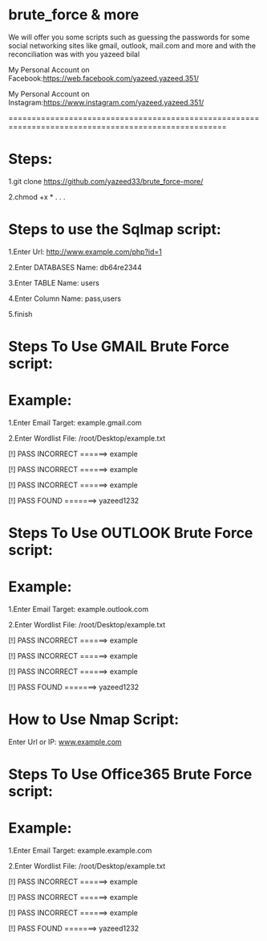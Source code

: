 # brute_force & more

We will offer you some scripts such as guessing the passwords for some social networking sites like gmail, outlook, mail.com and more and with the reconciliation was with you yazeed bilal

My Personal Account on Facebook:https://web.facebook.com/yazeed.yazeed.351/

My Personal Account on Instagram:https://www.instagram.com/yazeed.yazeed.351/

=====================================================================================================

# Steps:
1.git clone https://github.com/yazeed33/brute_force-more/

2.chmod +x *
.
.
.
# Steps to use the Sqlmap script:

1.Enter Url: http://www.example.com/php?id=1

2.Enter DATABASES Name: db64re2344

3.Enter TABLE Name: users


4.Enter Column Name: pass,users


5.finish

# Steps To Use GMAIL Brute Force script:

# Example:

1.Enter Email Target: example.gmail.com

2.Enter Wordlist File: /root/Desktop/example.txt

[!] PASS INCORRECT ======> example

[!] PASS INCORRECT ======> example

[!] PASS INCORRECT ======> example

[!] PASS FOUND =======> yazeed1232

# Steps To Use OUTLOOK Brute Force script:

# Example:

1.Enter Email Target: example.outlook.com

2.Enter Wordlist File: /root/Desktop/example.txt

[!] PASS INCORRECT ======> example

[!] PASS INCORRECT ======> example

[!] PASS INCORRECT ======> example

[!] PASS FOUND =======> yazeed1232

# How to Use Nmap Script:

Enter Url or IP: www.example.com

# Steps To Use Office365 Brute Force script:

# Example:

1.Enter Email Target: example.example.com

2.Enter Wordlist File: /root/Desktop/example.txt

[!] PASS INCORRECT ======> example

[!] PASS INCORRECT ======> example

[!] PASS INCORRECT ======> example

[!] PASS FOUND =======> yazeed1232
